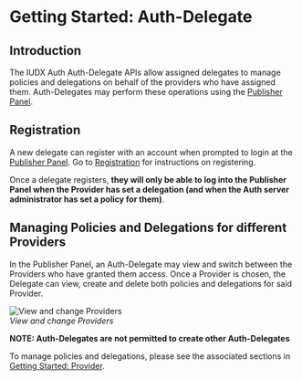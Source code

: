 # Getting Started: Auth-Delegate

## Introduction
The IUDX Auth Auth-Delegate APIs allow assigned delegates to manage policies and delegations on behalf of the providers who have assigned them. Auth-Delegates may perform these operations using the [Publisher Panel](https://publisher.iudx.org.in).

## Registration
A new delegate can register with an account when prompted to login at the [Publisher Panel](https://publisher.iudx.org.in). Go to [Registration](./registration.md) for instructions on registering.

Once a delegate registers, **they will only be able to log into the Publisher Panel when the Provider has set a delegation (and when the Auth server administrator has set a policy for them)**.

## Managing Policies and Delegations for different Providers

In the Publisher Panel, an Auth-Delegate may view and switch between the Providers who have granted them access. Once a Provider is chosen, the Delegate can view, create and delete both policies and delegations for said Provider.

![View and change Providers](../resources/auth/auth-dele-pub-panel.png)<br/>
*View and change Providers*

**NOTE: Auth-Delegates are not permitted to create other Auth-Delegates**

To manage policies and delegations, please see the associated sections in [Getting Started: Provider](./provider.md).
